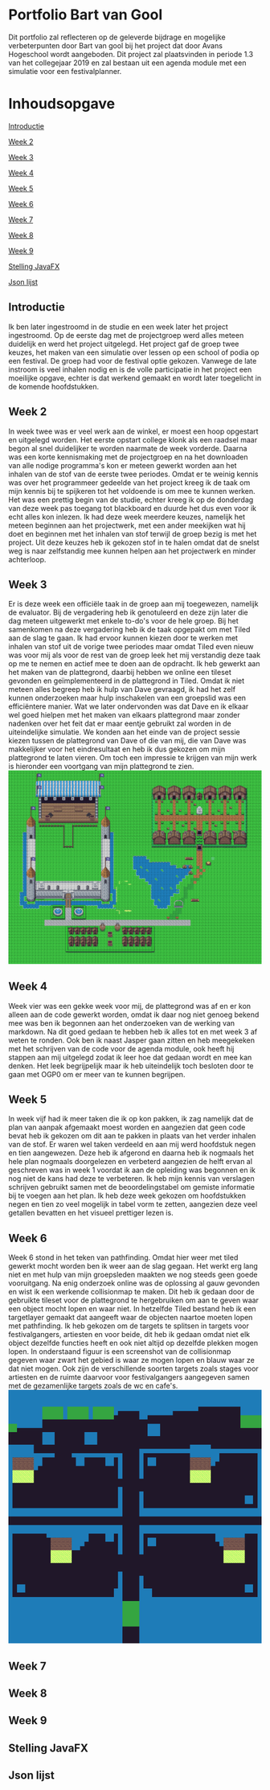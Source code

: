 # Portfolio Bart van Gool

Dit portfolio zal reflecteren op de geleverde bijdrage en mogelijke verbeterpunten door Bart van gool bij het project dat door Avans Hogeschool wordt aangeboden. Dit project zal plaatsvinden in periode 1.3 van het collegejaar 2019 en zal bestaan uit een agenda module met een simulatie voor een festivalplanner.

# Inhoudsopgave

[Introductie](#introductie)

[Week 2](#week-2)

[Week 3](#week-3)

[Week 4](#week-4)

[Week 5](#week-5)

[Week 6](#week-6)

[Week 7](#week-7)

[Week 8](#week-8)

[Week 9](#week-9)

[Stelling JavaFX](#stelling-javafx)

[Json lijst](#json-lijst)

## Introductie

Ik ben later ingestroomd in de studie en een week later het project ingestroomd. Op de eerste dag met de projectgroep werd alles meteen duidelijk en werd het project uitgelegd. Het project gaf de groep twee keuzes, het maken van een simulatie over lessen op een school of podia op een festival. De groep had voor de festival optie gekozen. Vanwege de late instroom is veel inhalen nodig en is de volle participatie in het project een moeilijke opgave, echter is dat werkend gemaakt en wordt later toegelicht in de komende hoofdstukken.

## Week 2

In week twee was er veel werk aan de winkel, er moest een hoop opgestart en uitgelegd worden. Het eerste opstart college klonk als een raadsel maar begon al snel duidelijker te worden naarmate de week vorderde. Daarna was een korte kennismaking met de projectgroep en na het downloaden van alle nodige programma's kon er meteen gewerkt worden aan het inhalen van de stof van de eerste twee periodes. Omdat er te weinig kennis was over het programmeer gedeelde van het project kreeg ik de taak om mijn kennis bij te spijkeren tot het voldoende is om mee te kunnen werken.
Het was een prettig begin van de studie, echter kreeg ik op de donderdag van deze week pas toegang tot blackboard en duurde het dus even voor ik echt alles kon inlezen. Ik had deze week meerdere keuzes, namelijk het meteen beginnen aan het projectwerk, met een ander meekijken wat hij doet en beginnen met het inhalen van stof terwijl de groep bezig is met het project. Uit deze keuzes heb ik gekozen stof in te halen omdat dat de snelst weg is naar zelfstandig mee kunnen helpen aan het projectwerk en minder achterloop.

## Week 3

Er is deze week een officiële taak in de groep aan mij toegewezen, namelijk de evaluator. Bij de vergadering heb ik genotuleerd en deze zijn later die dag meteen uitgewerkt met enkele to-do's voor de hele groep. Bij het samenkomen na deze vergadering heb ik de taak opgepakt om met Tiled aan de slag te gaan. Ik had ervoor kunnen kiezen door te werken met inhalen van stof uit de vorige twee periodes maar omdat Tiled even nieuw was voor mij als voor de rest van de groep leek het mij verstandig deze taak op me te nemen en actief mee te doen aan de opdracht. Ik heb gewerkt aan het maken van de plattegrond, daarbij hebben we online een tileset gevonden en geïmplementeerd in de plattegrond in Tiled. Omdat ik niet meteen alles begreep heb ik hulp van Dave gevraagd, ik had het zelf kunnen onderzoeken maar hulp inschakelen van een groepslid was een efficiëntere manier. Wat we later ondervonden was dat Dave en ik elkaar wel goed hielpen met het maken van elkaars plattegrond maar zonder nadenken over het feit dat er maar eentje gebruikt zal worden in de uiteindelijke simulatie. We konden aan het einde van de project sessie kiezen tussen de plattegrond van Dave of die van mij, die van Dave was makkelijker voor het eindresultaat en heb ik dus gekozen om mijn plattegrond te laten vieren. Om toch een impressie te krijgen van mijn werk is hieronder een voortgang van mijn plattegrond te zien.
![alt text](https://github.com/Jaspervanes-github/Proftaak-P1.3-B2/blob/master/portfolio's/resources/Bart/Plattegrond.png)

## Week 4

Week vier was een gekke week voor mij, de plattegrond was af en er kon alleen aan de code gewerkt worden, omdat ik daar nog niet genoeg bekend mee was ben ik begonnen aan het onderzoeken van de werking van markdown. Na dit goed gedaan te hebben heb ik alles tot en met week 3 af weten te ronden. Ook ben ik naast Jasper gaan zitten en heb meegekeken met het schrijven van de code voor de agenda module, ook heeft hij stappen aan mij uitgelegd zodat ik leer hoe dat gedaan wordt en mee kan denken. Het leek begrijpelijk maar ik heb uiteindelijk toch besloten door te gaan met OGP0 om er meer van te kunnen begrijpen.

## Week 5

In week vijf had ik meer taken die ik op kon pakken, ik zag namelijk dat de plan van aanpak afgemaakt moest worden en aangezien dat geen code bevat heb ik gekozen om dit aan te pakken in plaats van het verder inhalen van de stof. Er waren wel taken verdeeld en aan mij werd hoofdstuk negen en tien aangewezen. Deze heb ik afgerond en daarna heb ik nogmaals het hele plan nogmaals doorgelezen en verbeterd aangezien de helft ervan al geschreven was in week 1 voordat ik aan de opleiding was begonnen en ik nog niet de kans had deze te verbeteren. Ik heb mijn kennis van verslagen schrijven gebruikt samen met de beoordelingstabel om gemiste informatie bij te voegen aan het plan. Ik heb deze week gekozen om hoofdstukken negen en tien zo veel mogelijk in tabel vorm te zetten, aangezien deze veel getallen bevatten en het visueel prettiger lezen is.

## Week 6

Week 6 stond in het teken van pathfinding. Omdat hier weer met tiled gewerkt mocht worden ben ik weer aan de slag gegaan. Het werkt erg lang niet en met hulp van mijn groepsleden maakten we nog steeds geen goede vooruitgang. Na enig onderzoek online was de oplossing al gauw gevonden en wist ik een werkende collisionmap te maken. Dit heb ik gedaan door de gebruikte tileset voor de plattegrond te hergebruiken om aan te geven waar een object mocht lopen en waar niet. In hetzelfde Tiled bestand heb ik een targetlayer gemaakt dat aangeeft waar de objecten naartoe moeten lopen met pathfinding. Ik heb gekozen om de targets te splitsen in targets voor festivalgangers, artiesten en voor beide, dit heb ik gedaan omdat niet elk object dezelfde functies heeft en ook niet altijd op dezelfde plekken mogen lopen. In onderstaand figuur is een screenshot van de collisionmap gegeven waar zwart het gebied is waar ze mogen lopen en blauw waar ze dat niet mogen. Ook zijn de verschillende soorten targets zoals stages voor artiesten en de ruimte  daarvoor voor festivalgangers aangegeven samen met de gezamenlijke targets zoals de wc en cafe's.
![figuur 2](https://github.com/Jaspervanes-github/Proftaak-P1.3-B2/blob/master/portfolio's/resources/Bart/map.png)
## Week 7
## Week 8
## Week 9
## Stelling JavaFX
## Json lijst


